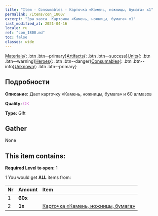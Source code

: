 ```yaml
---
title: "Item - Consumables - Карточка «Камень, ножницы, бумага» х1"
permalink: /Items/con_1800/
excerpt: "Эра хаоса  Карточка «Камень, ножницы, бумага» х1"
last_modified_at: 2021-04-16
locale: ru
ref: "con_1800.md"
toc: false
classes: wide
---
```

 [Materials](/ru/Items/){: .btn .btn--primary}[Artifacts](/ru/Items/Artifacts/){: .btn .btn--success}[Units](/ru/Items/Units/){: .btn .btn--warning}[Heroes](/ru/Items/Heroes/){: .btn .btn--danger}[Consumables](/ru/Items/Consumables/){: .btn .btn--info}[Unknown](/ru/Items/Unknown/){: .btn .btn--primary}

## Подробности
 **Описание:** Дает карточку «Камень, ножницы, бумага» и 60 алмазов

 **Quality:** <span style="color: #DA70D6">OK</span>

 **Type:** Gift

## Gather

  None

## This item contains:

 **Required Level to open:** 1

 1 You would get **ALL** items  from:

  | Nr | Amount |     Item    |
  |:---|:-------|:------------|
  | 1 |  **60x** | <i class="fas fa-gem"/> |  | 
  | 2 |  **1x** | [Карточка «Камень, ножницы, бумага»](/ru/Items/con_547/) |  | 

